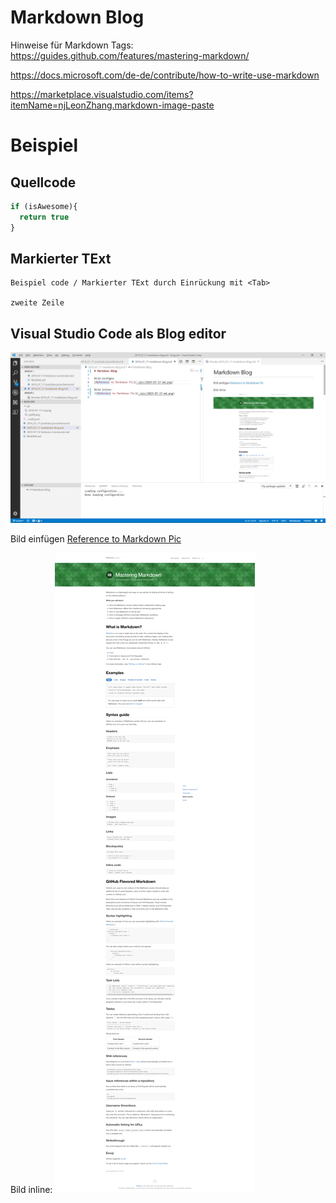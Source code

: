 # Markdown Blog 
Hinweise für Markdown Tags:
https://guides.github.com/features/mastering-markdown/

https://docs.microsoft.com/de-de/contribute/how-to-write-use-markdown

https://marketplace.visualstudio.com/items?itemName=njLeonZhang.markdown-image-paste 


# Beispiel 

## Quellcode 

```javascript
if (isAwesome){
  return true
}
```

## Markierter TExt 

    Beispiel code / Markierter TExt durch Einrückung mit <Tab>

    zweite Zeile 


## Visual Studio Code als Blog editor 

![VSCode als Blog](./pic/2019-07-17-VSCode-as-Blog-Editor.png)

Bild einfügen 
[Reference to Markdown Pic](./pic/2019-07-17-md.png)


Bild inline:
![Reference to Markdown Pic](./pic/2019-07-17-md.png)




